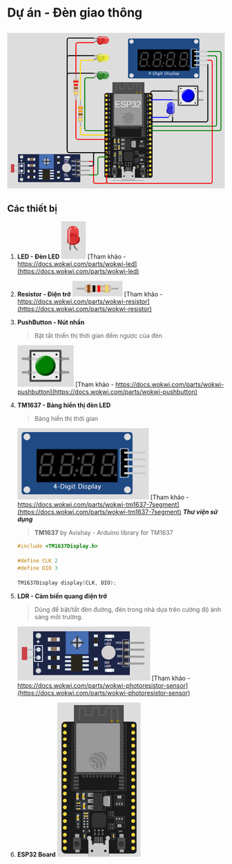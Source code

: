 # Dự án - Đèn giao thông
![](https://raw.githubusercontent.com/vvdung/storage/refs/heads/main/IOT/esp32_trafic.png)
---
## Các thiết bị

 1. **LED - Đèn LED**
 ![](https://raw.githubusercontent.com/vvdung/storage/refs/heads/main/IOT/LED.png)
[Tham khảo - https://docs.wokwi.com/parts/wokwi-led](https://docs.wokwi.com/parts/wokwi-led)
 2. **Resistor - Điện trở**
 ![](https://raw.githubusercontent.com/vvdung/storage/refs/heads/main/IOT/Resistor.png)
 [Tham khảo - https://docs.wokwi.com/parts/wokwi-resistor](https://docs.wokwi.com/parts/wokwi-resistor)
 3. **PushButton - Nút nhấn**
	 > Bật tắt thiển thị thời gian đếm ngược của đèn
 
 	![](https://raw.githubusercontent.com/vvdung/storage/refs/heads/main/IOT/PushButton.png)
[Tham khảo - https://docs.wokwi.com/parts/wokwi-pushbutton](https://docs.wokwi.com/parts/wokwi-pushbutton)
 4. **TM1637 - Bảng hiển thị đèn LED**
	> Bảng hiển thị thời gian  
 
	 ![](https://raw.githubusercontent.com/vvdung/storage/refs/heads/main/IOT/TM1637.png)
[Tham khảo - https://docs.wokwi.com/parts/wokwi-tm1637-7segment](https://docs.wokwi.com/parts/wokwi-tm1637-7segment)
***Thư viện sử dụng***  
	>    **TM1637** by Avishay - Arduino library for TM1637
	```cpp
	#include <TM1637Display.h>

	#define CLK 2
	#define DIO 3

	TM1637Display display(CLK, DIO);
	```
    
 5. **LDR - Cảm biến quang điện trở**
	> Dùng để bật/tắt đèn đường, đèn trong nhà dựa trên cường độ ánh sáng môi trường.
 
	![](https://raw.githubusercontent.com/vvdung/storage/refs/heads/main/IOT/LDR.png)
[Tham khảo - https://docs.wokwi.com/parts/wokwi-photoresistor-sensor](https://docs.wokwi.com/parts/wokwi-photoresistor-sensor)
 6. **ESP32 Board**
![](https://raw.githubusercontent.com/vvdung/storage/refs/heads/main/IOT/esp32_board.png)

